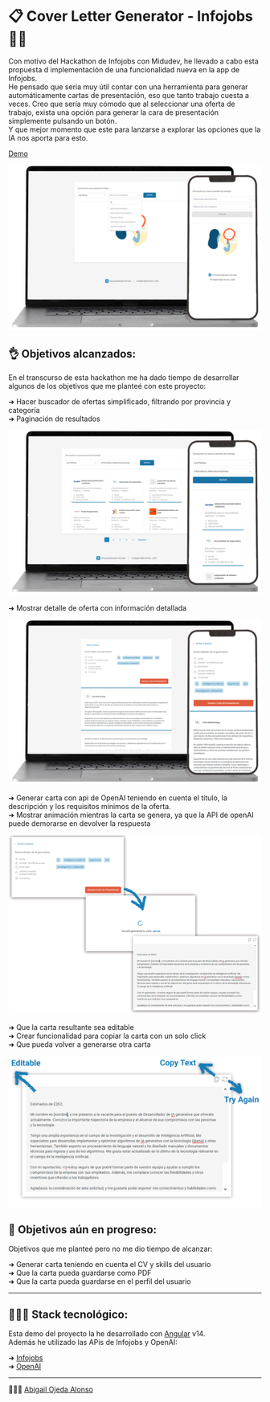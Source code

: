 
# 📋 Cover Letter Generator - Infojobs 💼🤖  

Con motivo del Hackathon de Infojobs con Midudev, he llevado a cabo esta propuesta d implementación de una funcionalidad nueva en la app de Infojobs.  
He pensado que sería muy útil contar con una herramienta para generar automáticamente cartas de presentación, eso que tanto trabajo cuesta a veces.
Creo que sería muy cómodo que al seleccionar una oferta de trabajo, exista una opción para generar la cara de presentación simplemente pulsando un botón.  
Y que mejor momento que este para lanzarse a explorar las opciones que la IA nos aporta para esto.  

[Demo](https://infojobs-hackathon-abigail.vercel.app/offers)  


![](screenshoots/home.png)


## 👌 Objetivos alcanzados:  

En el transcurso de esta hackathon me ha dado tiempo de desarrollar algunos de los objetivos que me planteé con este proyecto:  


➜ Hacer buscador de ofertas simplificado, filtrando por provincia y categoría   
➜ Paginación de resultados  
  
  ![](screenshoots/search.png)   

➜ Mostrar detalle de oferta con información detallada  
  
  ![](screenshoots/detail.png) 

➜ Generar carta con api de OpenAI teniendo en cuenta el título, la descripción y los requisitos mínimos de la oferta.  
➜ Mostrar animación mientras la carta se genera, ya que la API de openAI puede demorarse en devolver la respuesta
  
  ![](screenshoots/cover_letter.png)   
    
➜ Que la carta resultante sea editable  
➜ Crear funcionalidad para copiar la carta con un solo click  
➜ Que pueda volver a generarse otra carta  
    
  ![](screenshoots/cover_letter_detail.png)   
    

## 🚧 Objetivos aún en progreso:  
  
Objetivos que me planteé pero no me dio tiempo de alcanzar:  
  
➜ Generar carta teniendo en cuenta el CV y skills del usuario  
➜ Que la carta pueda guardarse como PDF  
➜ Que la carta pueda guardarse en el perfil del usuario  

---  
## 👩🏻‍💻 Stack tecnológico:

Esta demo del proyecto la he desarrollado con [Angular](https://angular.io/) v14.  
Además he utilizado las APis de Infojobs y OpenAI: 

➜  [Infojobs](https://developer.infojobs.net/)  
➜  [OpenAI](https://platform.openai.com/docs/api-reference)  


---
 🙋🏻‍♀️ [Abigail Ojeda Alonso](https://es.linkedin.com/in/abigail-ojeda)

